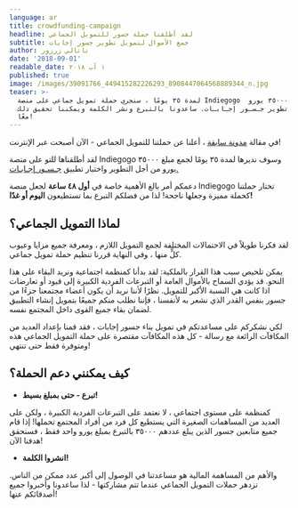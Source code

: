 ```yaml
---
language: ar
title: crowdfunding-campaign
headline: لقد أطلقنا حملة جسور للتمويل الجماعي
subtitle: جمع الأموال لتمويل تطوير جسور إجابات
author: ناتالي زرزور
date: '2018-09-01'
readable_date: ١ آب ٢٠١٨
published: true
image: /images/39091766_449415282226293_8908447064568889344_n.jpg
teaser: >-
  لمدة ٣٥ يومًا ، سنجري حملة تمويل جماعي على منصة Indiegogo  بهدف جمع ٣٥٠٠٠ يورو
  لتمويل تطوير جـسـور إجـابـات. ساعدونا بالتبرع ونشر الكلمة ويمكننا تحقيق ذلك
  معًا!
---
```

في مقالة [مدونة سابقة](https://www.josoor.net/ar/blog/posts/crowdfunding-announcement/) ، أعلنا عن حملتنا للتمويل الجماعي - الآن أصبحت عبر الإنترنت!

لقد أطلقناها للتو على منصة Indiegogo وسوف نديرها لمدة ٣٥ يومًا لجمع مبلغ ٣٥٠٠٠ يورو من أجل التطوير واختبار تطبيق [جـسـور إجـابـات.](https://www.josoor.net/ar/answers)

دعمكم أمر بالغ الأهمية خاصة في **أول ٤٨ ساعة** لجعل منصة Indiegogo تختار حملتنا كحملة مميزة وجعلها ناجحة! لذا من فضلكم التبرع بما تستطيعون **اليوم أو غدًا!**

## لماذا التمويل الجماعي؟

لقد فكرنا طويلاً في الاحتمالات المختلفة لجمع التمويل اللازم ، ومعرفة جميع مزايا وعيوب كلٍّ منها ، وفي النهاية قررنا تنظيم حملة تمويل جماعي. 

يمكن تلخيص سبب هذا القرار بالملكية: لقد بدأنا كمنظمة اجتماعية ونريد البقاء على هذا النحو. قد يؤدي السماح بالأموال العامة أو التبرعات الفردية الكبيرة إلى قيود أو تعارضات اذا كانت هي النسبة الأكبر للتمويل. نظرًا لأننا نريد أن يكون أعضاء مجتمعنا جزءًا من جسور بنفس القدر الذي نشعر به لأنفسنا ، فإننا نطلب منكم جميعًا بتمويل إنشاء التطبيق لضمان بقاء جميع القوى داخل المجتمع نفسه.

لكي نشكركم على مساعدتكم في تمويل بناء جسور إجابات ، فقد قمنا بإعداد العديد من المكافآت الرائعة مع رسالة - كل هذه المكافآت مقتصرة على حملة التمويل الجماعي هذه ومتوفرة فقط حتى تنتهي!

## كيف يمكنني دعم الحملة؟

* **تبرع - حتى بمبلغ بسيط!**

كمنظمة على مستوى اجتماعي ، لا نعتمد على التبرعات الفردية الكبيرة ، ولكن على العديد من المساهمات الصغيرة التي يستطيع كل فرد من أفراد المجتمع تحملها! إذا قام جميع متابعين جسور الذين يبلغ عددهم ٣٥٠٠٠ بالتبرع بمبلغ يورو واحد فقط ، فسنحقق هدفنا الآن!

* **انشروا الكلمة!**

والأهم من المساهمة المالية هو مساعدتنا في الوصول إلى أكبر عدد ممكن من الناس. تزدهر حملات التمويل الجماعي عندما تتم مشاركتها - لذا ساعدونا وأخبروا جميع أصدقائكم عنها!
